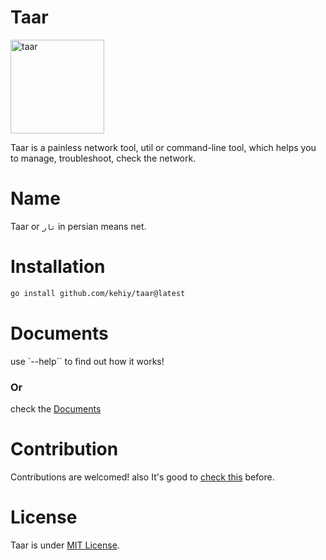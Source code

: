 # Taar

<img alt="taar" src="https://github.com/kehiy/taar/assets/89645414/9920b83b-68a3-445a-9aaa-a28c1b2beb7e" width="150" />


Taar is a painless network tool, util or command-line tool, which helps you to manage, troubleshoot, check the network.


# Name

Taar or `تار` in persian means net. 

# Installation

```bash
go install github.com/kehiy/taar@latest
```

# Documents

use `--help`` to find out how it works!

### Or

check the [Documents](./doc)

# Contribution
Contributions are welcomed!
also It's good to [check this](./CONTRIBUTING.md) before.

# License

Taar is under [MIT License](./LICENSE).
